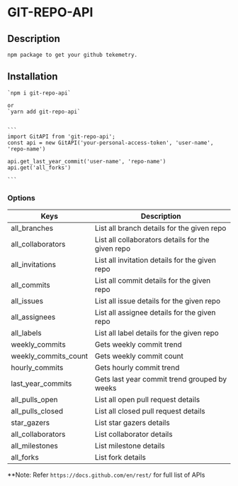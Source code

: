# GIT-REPO-API

## Description
    npm package to get your github tekemetry.
## Installation
    `npm i git-repo-api`

    or
    `yarn add git-repo-api`


    ```
    import GitAPI from 'git-repo-api';
    const api = new GitAPI('your-personal-access-token', 'user-name', 'repo-name')

    api.get_last_year_commit('user-name', 'repo-name')
    api.get('all_forks')

    ```
### Options
| Keys                 | Description                                       |
| -------------------- | ------------------------------------------------- |
| all_branches         | List all branch details for the given repo        |
| all_collaborators    | List all collaborators details for the given repo |
| all_invitations      | List all invitation details for the given repo    |
| all_commits          | List all commit details for the given repo        |
| all_issues           | List all issue details for the given repo         |
| all_assignees        | List all assignee details for the given repo      |
| all_labels           | List all label details for the given repo         |
| weekly_commits       | Gets weekly commit trend                          |
| weekly_commits_count | Gets weekly commit count                          |
| hourly_commits       | Gets hourly commit trend                          |
| last_year_commits    | Gets last year commit trend grouped by weeks      |
| all_pulls_open       | List all open pull request details                |
| all_pulls_closed     | List all closed pull request details              |
| star_gazers          | List star gazers details                          |
| all_collaborators    | List collaborator  details                        |
| all_milestones       | List milestone details                            |
| all_forks            | List fork details                                 |


**Note: Refer `https://docs.github.com/en/rest/` for full list of APIs